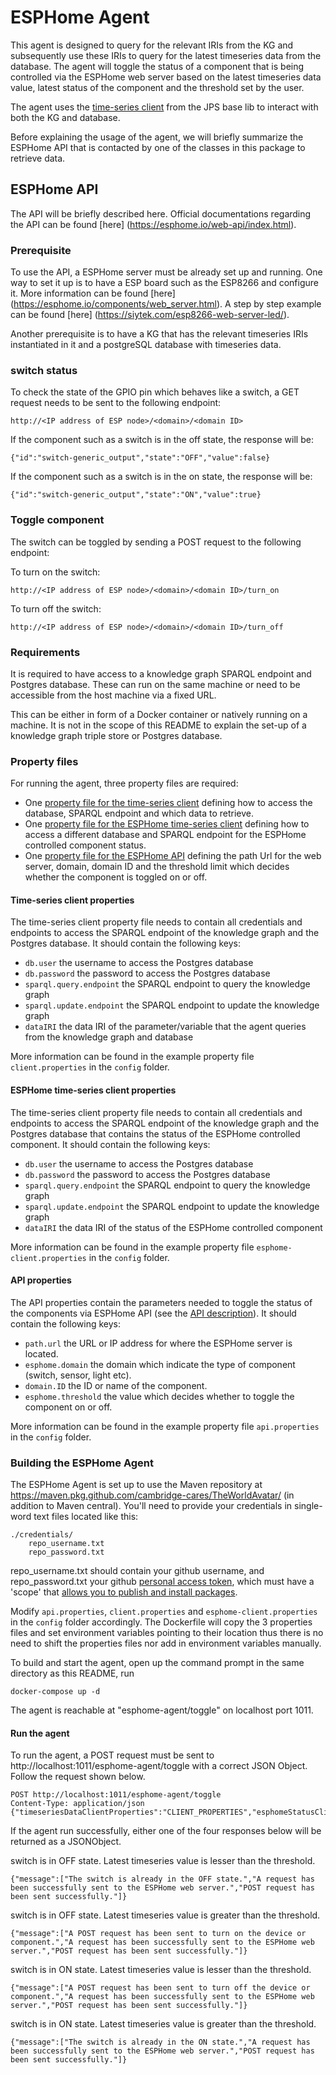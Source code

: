 # ESPHome Agent

This agent is designed to query for the relevant IRIs from the KG and subsequently use these IRIs to query for the latest timeseries data from the database. 
The agent will toggle the status of a component that is being controlled via the ESPHome web server based on the latest timeseries data value, latest status
of the component and the threshold set by the user.


The agent uses the [time-series client](https://github.com/cambridge-cares/TheWorldAvatar/tree/develop/JPS_BASE_LIB/src/main/java/uk/ac/cam/cares/jps/base/timeseries)
from the JPS base lib to interact with both the KG and database.

Before explaining the usage of the agent, we will briefly summarize the ESPHome API that is contacted by one of the classes in this package to retrieve data.

## ESPHome API

The API will be briefly described here. 
Official documentations regarding the API can be found [here] (https://esphome.io/web-api/index.html).

### Prerequisite
To use the API, a ESPHome server must be already set up and running. One way to set it up is to have a ESP board such as the ESP8266 and configure it. 
More information can be found [here] (https://esphome.io/components/web_server.html).
A step by step example can be found [here] (https://siytek.com/esp8266-web-server-led/).

Another prerequisite is to have a KG that has the relevant timeseries IRIs instantiated in it and a postgreSQL database with timeseries data.

### switch status
To check the state of the GPIO pin which behaves like a switch, a GET request needs to be sent to the following endpoint:
```
http://<IP address of ESP node>/<domain>/<domain ID>
```

If the component such as a switch is in the off state, the response will be:
```
{"id":"switch-generic_output","state":"OFF","value":false}
```

If the component such as a switch is in the on state, the response will be:
```
{"id":"switch-generic_output","state":"ON","value":true}
```

### Toggle component
The switch can be toggled by sending a POST request to the following endpoint:

To turn on the switch:
```
http://<IP address of ESP node>/<domain>/<domain ID>/turn_on
```

To turn off the switch:
```
http://<IP address of ESP node>/<domain>/<domain ID>/turn_off
```
### Requirements
It is required to have access to a knowledge graph SPARQL endpoint and Postgres database. These can run on the same machine 
or need to be accessible from the host machine via a fixed URL.

This can be either in form of a Docker container or natively running on a machine. It is not in the scope of this README
to explain the set-up of a knowledge graph triple store or Postgres database.

### Property files
For running the agent, three property files are required:
- One [property file for the time-series client](#time-series-client-properties) defining how to access the database, SPARQL endpoint and which data to retrieve.
- One [property file for the ESPHome time-series client](#ESPHome-time-series-client-properties) defining how to access a different database and SPARQL endpoint for the ESPHome controlled component status.
- One [property file for the ESPHome API](#api-properties) defining the path Url for the web server, domain, domain ID and the threshold limit which decides whether the component is toggled on or off.


#### Time-series client properties
The time-series client property file needs to contain all credentials and endpoints to access the SPARQL endpoint of
the knowledge graph and the Postgres database. It should contain the following keys:
- `db.user` the username to access the Postgres database
- `db.password` the password to access the Postgres database
- `sparql.query.endpoint` the SPARQL endpoint to query the knowledge graph
- `sparql.update.endpoint` the SPARQL endpoint to update the knowledge graph
- `dataIRI` the data IRI of the parameter/variable that the agent queries from the knowledge graph and database

More information can be found in the example property file `client.properties` in the `config` folder.

#### ESPHome time-series client properties
The time-series client property file needs to contain all credentials and endpoints to access the SPARQL endpoint of
the knowledge graph and the Postgres database that contains the status of the ESPHome controlled component. It should contain the following keys:
- `db.user` the username to access the Postgres database
- `db.password` the password to access the Postgres database
- `sparql.query.endpoint` the SPARQL endpoint to query the knowledge graph
- `sparql.update.endpoint` the SPARQL endpoint to update the knowledge graph
- `dataIRI` the data IRI of the status of the ESPHome controlled component

More information can be found in the example property file `esphome-client.properties` in the `config` folder.

#### API properties
The API properties contain the parameters needed to toggle the status of the components via ESPHome API (see the [API description](#esphome-api)). 
It should contain the following keys:
- `path.url` the URL or IP address for where the ESPHome server is located.
- `esphome.domain` the domain which indicate the type of component (switch, sensor, light etc).
- `domain.ID` the ID or name of the component. 
- `esphome.threshold` the value which decides whether to toggle the component on or off.

More information can be found in the example property file `api.properties` in the `config` folder.

### Building the ESPHome Agent
The ESPHome Agent is set up to use the Maven repository at https://maven.pkg.github.com/cambridge-cares/TheWorldAvatar/ (in addition to Maven central).
You'll need to provide  your credentials in single-word text files located like this:
```
./credentials/
    repo_username.txt
    repo_password.txt
```

repo_username.txt should contain your github username, and repo_password.txt your github [personal access token](https://docs.github.com/en/github/authenticating-to-github/creating-a-personal-access-token),
which must have a 'scope' that [allows you to publish and install packages](https://docs.github.com/en/packages/working-with-a-github-packages-registry/working-with-the-apache-maven-registry#authenticating-to-github-packages).

Modify `api.properties`, `client.properties` and `esphome-client.properties` in the `config` folder accordingly. The Dockerfile will copy the 3 properties files and set environment 
variables pointing to their location thus there is no need to shift the properties files nor add in environment variables manually.

To build and start the agent, open up the command prompt in the same directory as this README, run
```
docker-compose up -d
```

The agent is reachable at "esphome-agent/toggle" on localhost port 1011.


#### Run the agent
To run the agent, a POST request must be sent to http://localhost:1011/esphome-agent/toggle with a correct JSON Object.
Follow the request shown below.

```
POST http://localhost:1011/esphome-agent/toggle
Content-Type: application/json
{"timeseriesDataClientProperties":"CLIENT_PROPERTIES","esphomeStatusClientProperties":"ESPHOME_CLIENT_PROPERTIES","esphomeAPIProperties":"API_PROPERTIES"}
```

If the agent run successfully, either one of the four responses below will be returned as a JSONObject.

switch is in OFF state. Latest timeseries value is lesser than the threshold.
```
{"message":["The switch is already in the OFF state.","A request has been successfully sent to the ESPHome web server.","POST request has been sent successfully."]}
```

switch is in OFF state. Latest timeseries value is greater than the threshold.
```
{"message":["A POST request has been sent to turn on the device or component.","A request has been successfully sent to the ESPHome web server.","POST request has been sent successfully."]}
```

switch is in ON state. Latest timeseries value is lesser than the threshold.
```
{"message":["A POST request has been sent to turn off the device or component.","A request has been successfully sent to the ESPHome web server.","POST request has been sent successfully."]}
```

switch is in ON state. Latest timeseries value is greater than the threshold.
```
{"message":["The switch is already in the ON state.","A request has been successfully sent to the ESPHome web server.","POST request has been sent successfully."]}
```